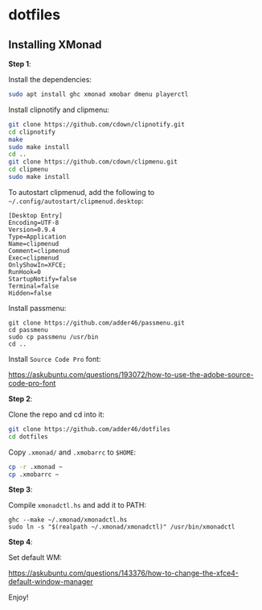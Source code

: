 # dotfiles

## Installing XMonad

**Step 1**:

Install the dependencies:

```sh
sudo apt install ghc xmonad xmobar dmenu playerctl
```

Install clipnotify and clipmenu:

```sh
git clone https://github.com/cdown/clipnotify.git
cd clipnotify
make
sudo make install
cd ..
git clone https://github.com/cdown/clipmenu.git
cd clipmenu
sudo make install
```

To autostart clipmenud, add the following to `~/.config/autostart/clipmenud.desktop`:

```
[Desktop Entry]
Encoding=UTF-8
Version=0.9.4
Type=Application
Name=clipmenud
Comment=clipmenud
Exec=clipmenud
OnlyShowIn=XFCE;
RunHook=0
StartupNotify=false
Terminal=false
Hidden=false
```

Install passmenu:

```
git clone https://github.com/adder46/passmenu.git
cd passmenu
sudo cp passmenu /usr/bin
cd ..
```

Install `Source Code Pro` font:

https://askubuntu.com/questions/193072/how-to-use-the-adobe-source-code-pro-font


**Step 2**:

Clone the repo and cd into it:

```sh
git clone https://github.com/adder46/dotfiles
cd dotfiles
```

Copy `.xmonad/` and `.xmobarrc` to `$HOME`:

```sh
cp -r .xmonad ~
cp .xmobarrc ~
```

**Step 3**:

Compile `xmonadctl.hs` and add it to PATH:

```
ghc --make ~/.xmonad/xmonadctl.hs
sudo ln -s "$(realpath ~/.xmonad/xmonadctl)" /usr/bin/xmonadctl
```

**Step 4**:

Set default WM:

https://askubuntu.com/questions/143376/how-to-change-the-xfce4-default-window-manager

Enjoy!
